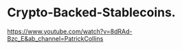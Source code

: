 # Crypto-Backed-Stablecoins.
https://www.youtube.com/watch?v=8dRAd-Bzc_E&ab_channel=PatrickCollins 
 
